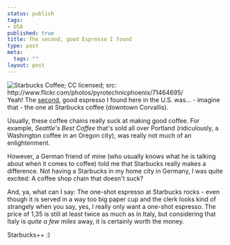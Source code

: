 ```yaml
--- 
status: publish
tags: 
- USA
published: true
title: The second, good Espresso I found
type: post
meta: 
  tags: ""
layout: post
---
```

<img src="http://static.flickr.com/20/71464695_36161a8f9e_m.jpg" alt="Starbucks Coffee; CC licensed; src: http://www.flickr.com/photos/pyrotechnicphoenix/71464695/" class="alignright" />Yeah! The <a href="/2005/10/20/espresso-finally/">second</a>, good espresso I found here in the U.S. was... - imagine that - the one at Starbucks coffee (downtown Corvallis).

Usually, these coffee chains really suck at making good coffee. For example, <em>Seattle's Best Coffee</em> that's sold all over Portland (ridiculously, a Washington coffee in an Oregon city), was really not much of an enlightenment.

However, a German friend of mine (who usually knows what he is talking about when it comes to coffee) told me that Starbucks really makes a difference. Not having a Starbucks in my home city in Germany, I was quite excited: A coffee shop chain that doesn't suck?

And, ya, what can I say: The one-shot espresso at Starbucks rocks - even though it is served in a way too big paper cup and the clerk looks kind of strangely when you say, yes, I really only want a one-shot espresso. The price of 1,35 is still at least twice as much as in Italy, but considering that Italy is <em>quite a few miles</em> away, it is certainly worth the money.

Starbucks++ :)
